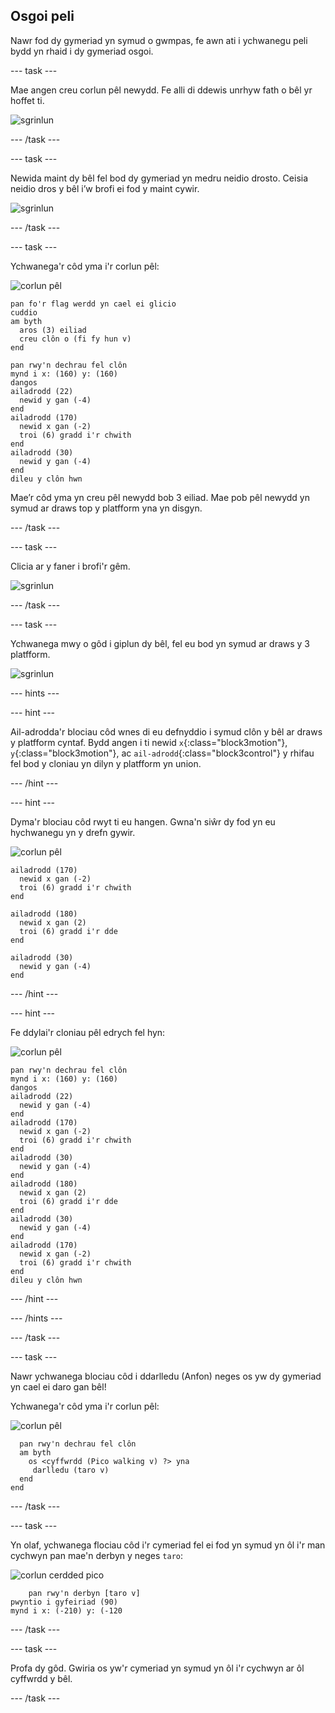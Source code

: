 ## Osgoi peli

Nawr fod dy gymeriad yn symud o gwmpas, fe awn ati i ychwanegu peli bydd yn rhaid i dy gymeriad osgoi.

--- task ---

Mae angen creu corlun pêl newydd. Fe alli di ddewis unrhyw fath o bêl yr hoffet ti.

![sgrinlun](images/dodge-balls.png)

--- /task ---

--- task ---

Newida maint dy bêl fel bod dy gymeriad yn medru neidio drosto. Ceisia neidio dros y bêl i’w brofi ei fod y maint cywir.

![sgrinlun](images/dodge-ball-resize.png)

--- /task ---

--- task ---

Ychwanega'r côd yma i'r corlun pêl:

![corlun pêl](images/ball_sprite.png)

```blocks3
pan fo'r flag werdd yn cael ei glicio
cuddio
am byth 
  aros (3) eiliad
  creu clôn o (fi fy hun v)
end
```

```blocks3
pan rwy'n dechrau fel clôn
mynd i x: (160) y: (160)
dangos
ailadrodd (22) 
  newid y gan (-4)
end
ailadrodd (170) 
  newid x gan (-2)
  troi (6) gradd i'r chwith
end
ailadrodd (30) 
  newid y gan (-4)
end
dileu y clôn hwn
```

Mae’r côd yma yn creu pêl newydd bob 3 eiliad. Mae pob pêl newydd yn symud ar draws top y platfform yna yn disgyn.

--- /task ---

--- task ---

Clicia ar y faner i brofi'r gêm.

![sgrinlun](images/dodge-ball-test.png)

--- /task ---

--- task ---

Ychwanega mwy o gôd i giplun dy bêl, fel eu bod yn symud ar draws y 3 platfform.

![sgrinlun](images/dodge-ball-more-motion.png)

--- hints ---


--- hint ---

Ail-adrodda'r blociau côd wnes di eu defnyddio i symud clôn y bêl ar draws y platfform cyntaf. Bydd angen i ti newid `x`{:class="block3motion"}, `y`{:class="block3motion"}, ac `ail-adrodd`{:class="block3control"} y rhifau fel bod y cloniau yn dilyn y platfform yn union.

--- /hint ---

--- hint ---

Dyma'r blociau côd rwyt ti eu hangen. Gwna'n siŵr dy fod yn eu hychwanegu yn y drefn gywir.

![corlun pêl](images/ball_sprite.png)

```blocks3
ailadrodd (170) 
  newid x gan (-2)
  troi (6) gradd i'r chwith
end

ailadrodd (180) 
  newid x gan (2)
  troi (6) gradd i'r dde
end

ailadrodd (30) 
  newid y gan (-4)
end
```

--- /hint ---

--- hint ---

Fe ddylai'r cloniau pêl edrych fel hyn:

![corlun pêl](images/ball_sprite.png)

```blocks3
pan rwy'n dechrau fel clôn
mynd i x: (160) y: (160)
dangos
ailadrodd (22) 
  newid y gan (-4)
end
ailadrodd (170) 
  newid x gan (-2)
  troi (6) gradd i'r chwith
end
ailadrodd (30) 
  newid y gan (-4)
end
ailadrodd (180) 
  newid x gan (2)
  troi (6) gradd i'r dde
end
ailadrodd (30) 
  newid y gan (-4)
end
ailadrodd (170) 
  newid x gan (-2)
  troi (6) gradd i'r chwith
end
dileu y clôn hwn
```

--- /hint ---

--- /hints ---

--- /task ---

--- task ---

Nawr ychwanega blociau côd i ddarlledu (Anfon) neges os yw dy gymeriad yn cael ei daro gan bêl!

Ychwanega'r côd yma i'r corlun pêl:

![corlun pêl](images/ball_sprite.png)

```blocks3
  pan rwy'n dechrau fel clôn
  am byth 
    os <cyffwrdd (Pico walking v) ?> yna
     darlledu (taro v)
  end
end
```

--- /task ---

--- task ---

Yn olaf, ychwanega flociau côd i'r cymeriad fel ei fod yn symud yn ôl i'r man cychwyn pan mae'n derbyn y neges `taro`:

![corlun cerdded pico](images/pico_walking_sprite.png)

```blocks3
    pan rwy'n derbyn [taro v]
pwyntio i gyfeiriad (90)
mynd i x: (-210) y: (-120
```

--- /task ---

--- task ---

Profa dy gôd. Gwiria os yw'r cymeriad yn symud yn ôl i'r cychwyn ar ôl cyffwrdd y bêl.

--- /task ---